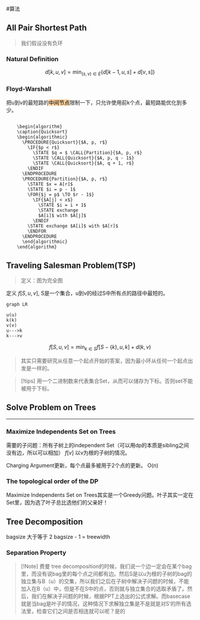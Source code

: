 #算法 

## All Pair Shortest Path
> 我们假设没有负环
### Natural Definition
$$d[k,u,v]=\min_{(s,v)\in E}\{d[k-1,u,s]+d[v,s]\}$$

### Floyd-Warshall
把u到v的最短路的<mark style="background: #FFB86CA6;">中间节点</mark>限制一下，只允许使用前k个点，最短路能优化到多少。

```pseudo

    \begin{algorithm}
    \caption{Quicksort}
    \begin{algorithmic}
      \PROCEDURE{Quicksort}{$A, p, r$}
        \IF{$p < r$}
          \STATE $q = $ \CALL{Partition}{$A, p, r$}
          \STATE \CALL{Quicksort}{$A, p, q - 1$}
          \STATE \CALL{Quicksort}{$A, q + 1, r$}
        \ENDIF
      \ENDPROCEDURE
      \PROCEDURE{Partition}{$A, p, r$}
        \STATE $x = A[r]$
        \STATE $i = p - 1$
        \FOR{$j = p$ \TO $r - 1$}
          \IF{$A[j] < x$}
            \STATE $i = i + 1$
            \STATE exchange
            $A[i]$ with $A[j]$
          \ENDIF
        \STATE exchange $A[i]$ with $A[r]$
        \ENDFOR
      \ENDPROCEDURE
      \end{algorithmic}
    \end{algorithm}

```

## Traveling Salesman Problem(TSP)
> 定义：图为完全图


定义 $f[S,u,v]$, S是一个集合，u到v的经过S中所有点的路径中最短的。


```mermaid
graph LR

u(u)
k(k)
v(v)
u--->k
k--->v
```


$$f[S,u,v]=\min_{k\in S}f[S-\{k\},u,k]+d(k,v)$$
>其实只需要研究从任意一个起点开始的答案，因为最小环从任何一个起点出发是一样的。

>[!tips] 用一个二进制数来代表集合Set，从而可以储存为下标。否则set不能被用于下标。

## Solve Problem on Trees
****
### Maximize Independents Set on Trees

需要的子问题：所有子树上的independent Set（可以用dp的本质是sibling之间没有边，所以可以相加）
$f[v]$ 以v为根的子树的情况。

Charging Argument更新，每个点最多被用于2个点的更新。
O(n)

### The topological order of the DP
Maximize Independents Set on Trees其实是一个Greedy问题。叶子其实一定在Set里，因为选了叶子总比选他们的父亲好！

## Tree Decomposition
bagsize 大于等于 2
bagsize - 1 = treewidth

### Separation Property

>[!Note] 费曼
>tree decomposition的时候，我们说一个边一定会在某个bag里，而没有说bag里的每个点之间都有边。然后S是以u为根的子树的bag的独立集与B（u）的交集，所以我们之后在子树中解决子问题的时候，不能加入在B（u）中，但是不在S中的点，否则就与独立集合的选取矛盾了。然后，我们在解决子问题的时候，根据PPT上选出的公式求解。而basecase就是当bag是叶子的情况，这种情况下求解独立集是不是就是对S‘的所有选法里，检查它们之间是否相连就可以呢？是的
